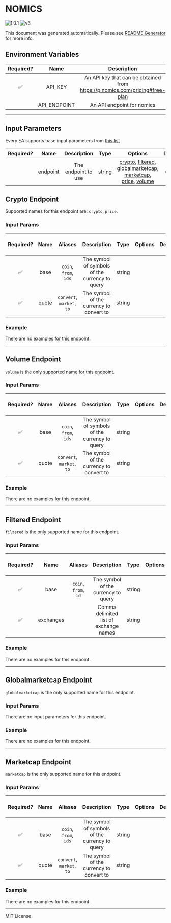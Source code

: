 # NOMICS

![1.0.1](https://img.shields.io/github/package-json/v/smartcontractkit/external-adapters-js?filename=packages/sources/nomics-test/package.json) ![v3](https://img.shields.io/badge/framework%20version-v3-blueviolet)

This document was generated automatically. Please see [README Generator](../../scripts#readme-generator) for more info.

## Environment Variables

| Required? |     Name     |                                 Description                                 |  Type  | Options |           Default           |
| :-------: | :----------: | :-------------------------------------------------------------------------: | :----: | :-----: | :-------------------------: |
|    ✅     |   API_KEY    | An API key that can be obtained from https://p.nomics.com/pricing#free-plan | string |         |                             |
|           | API_ENDPOINT |                         An API endpoint for nomics                          | string |         | `https://api.nomics.com/v1` |

---

## Input Parameters

Every EA supports base input parameters from [this list](https://github.com/smartcontractkit/ea-framework-js/blob/main/src/config/index.ts)

| Required? |   Name   |     Description     |  Type  |                                                                                              Options                                                                                              | Default  |
| :-------: | :------: | :-----------------: | :----: | :-----------------------------------------------------------------------------------------------------------------------------------------------------------------------------------------------: | :------: |
|           | endpoint | The endpoint to use | string | [crypto](#crypto-endpoint), [filtered](#filtered-endpoint), [globalmarketcap](#globalmarketcap-endpoint), [marketcap](#marketcap-endpoint), [price](#crypto-endpoint), [volume](#volume-endpoint) | `crypto` |

## Crypto Endpoint

Supported names for this endpoint are: `crypto`, `price`.

### Input Params

| Required? | Name  |          Aliases          |                  Description                   |  Type  | Options | Default | Depends On | Not Valid With |
| :-------: | :---: | :-----------------------: | :--------------------------------------------: | :----: | :-----: | :-----: | :--------: | :------------: |
|    ✅     | base  |   `coin`, `from`, `ids`   | The symbol of symbols of the currency to query | string |         |         |            |                |
|    ✅     | quote | `convert`, `market`, `to` |    The symbol of the currency to convert to    | string |         |         |            |                |

### Example

There are no examples for this endpoint.

---

## Volume Endpoint

`volume` is the only supported name for this endpoint.

### Input Params

| Required? | Name  |          Aliases          |                  Description                   |  Type  | Options | Default | Depends On | Not Valid With |
| :-------: | :---: | :-----------------------: | :--------------------------------------------: | :----: | :-----: | :-----: | :--------: | :------------: |
|    ✅     | base  |   `coin`, `from`, `ids`   | The symbol of symbols of the currency to query | string |         |         |            |                |
|    ✅     | quote | `convert`, `market`, `to` |    The symbol of the currency to convert to    | string |         |         |            |                |

### Example

There are no examples for this endpoint.

---

## Filtered Endpoint

`filtered` is the only supported name for this endpoint.

### Input Params

| Required? |   Name    |       Aliases        |              Description               |  Type  | Options | Default | Depends On | Not Valid With |
| :-------: | :-------: | :------------------: | :------------------------------------: | :----: | :-----: | :-----: | :--------: | :------------: |
|    ✅     |   base    | `coin`, `from`, `id` |  The symbol of the currency to query   | string |         |         |            |                |
|    ✅     | exchanges |                      | Comma delimited list of exchange names | string |         |         |            |                |

### Example

There are no examples for this endpoint.

---

## Globalmarketcap Endpoint

`globalmarketcap` is the only supported name for this endpoint.

### Input Params

There are no input parameters for this endpoint.

### Example

There are no examples for this endpoint.

---

## Marketcap Endpoint

`marketcap` is the only supported name for this endpoint.

### Input Params

| Required? | Name  |          Aliases          |                  Description                   |  Type  | Options | Default | Depends On | Not Valid With |
| :-------: | :---: | :-----------------------: | :--------------------------------------------: | :----: | :-----: | :-----: | :--------: | :------------: |
|    ✅     | base  |   `coin`, `from`, `ids`   | The symbol of symbols of the currency to query | string |         |         |            |                |
|    ✅     | quote | `convert`, `market`, `to` |    The symbol of the currency to convert to    | string |         |         |            |                |

### Example

There are no examples for this endpoint.

---

MIT License

